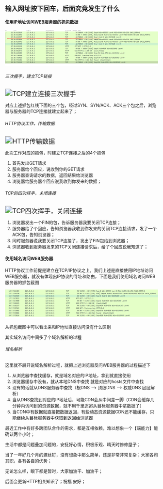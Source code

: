## 输入网址按下回车，后面究竟发生了什么

#### 使用IP地址访问WEB服务器的抓包数据

![捕获](https://raw.githubusercontent.com/dashingqi/DQPicBeg/main/202205211042248.PNG)

###### 三次握手，建立TCP链接

<img src="/Users/zhangqi61/Downloads/TCP建立连接三次握手.png" alt="TCP建立连接三次握手" style="zoom:150%;" />



对应上述抓包红线下面的三个包，经过SYN、SYN/ACK、ACK三个包之后，浏览器与服务器的TCP连接就建立起来了；

###### HTTP协议工作，传输数据

<img src="/Users/zhangqi61/Downloads/HTTP传输数据.png" alt="HTTP传输数据" style="zoom:150%;" />

此次工作对应的抓包，时建立TCP连接之后的4个抓包

1. 首先发出GET请求
2. 服务器给个回应，说收到你的GET请求
3. 服务器查询请求的数据，返回结果给浏览器
4. 浏览器给服务器个回应说我收到你发来的数据；

###### TCP的四次挥手，关闭连接

<img src="/Users/zhangqi61/Downloads/TCP四次挥手，关闭连接.png" alt="TCP四次挥手，关闭连接" style="zoom:150%;" />

1. 浏览器发出一个FIN的包，告诉服务器我要关闭TCP连接；
2. 服务器给了个回应，告知浏览器我收到你发来的关闭TCP连接请求，发了一个ACK包，告知浏览器；
3. 同时服务器说我要关闭TCP连接了，发出了FIN包给到浏览器；
4. 浏览器收到服务器发来的TCP关闭连接请求后，给了个回应说我知道了；

#### 使用域名访问WEB服务器

HTTP协议工作前提是建立在TCP/IP协议之上，我们上述是直接使用IP地址访问WEB服务器，就没有体现出IP协议的寻址和路由，下面是我们使用域名访问WEB服务器的抓包截图

![image-20220521112604746](https://raw.githubusercontent.com/dashingqi/DQPicBeg/main/202205211126325.png)

从抓包截图中可以看出来和IP地址直接访问没有什么区别

其实域名访问中间多了个域名解析的过程

###### 域名解析

这里就不展开说域名解析过程，就把上述浏览器反问WEB服务器的过程描述下

1. 从浏览器中查找缓存，就是域名对应的IP地址，拿到就直接使用
2. 浏览器缓存中没有，就从本地DNS中查找 就是对应的hosts文件中查找
3. 没有的话就从DNS服务器中查找（根DNS --> 顶级DNS --> 权威DNS 层层解析）
4. 当从DNS查找到对应的IP地址后，可能CDN会从中间差一脚（CDN会缓存几分钟内访问到的资源数据，就不用千里迢迢从目标服务器中拿数据了）
5. 当CDN中有数据就直接把数据返回，有些动态资源数据CDN还不能缓存，只能继续从目标服务器中获取到返回给浏览器



最近工作中有好多跨团队合作的需求，都是互相依赖，难以想象一个【端能力】能确认两个小时；

生活中都是问题叠加问题的，安抚好心情，积极乐观、晴天时修修屋子；

当了一年好几个月的螺丝钉，没有想象中那么简单，还是非常非常复杂；大家各司其职，各有各自的优势；

无论怎么样，眼下都是暂时，大家加油干、加油干；



后面会更新HTTP相关知识了；祝福 安好；

